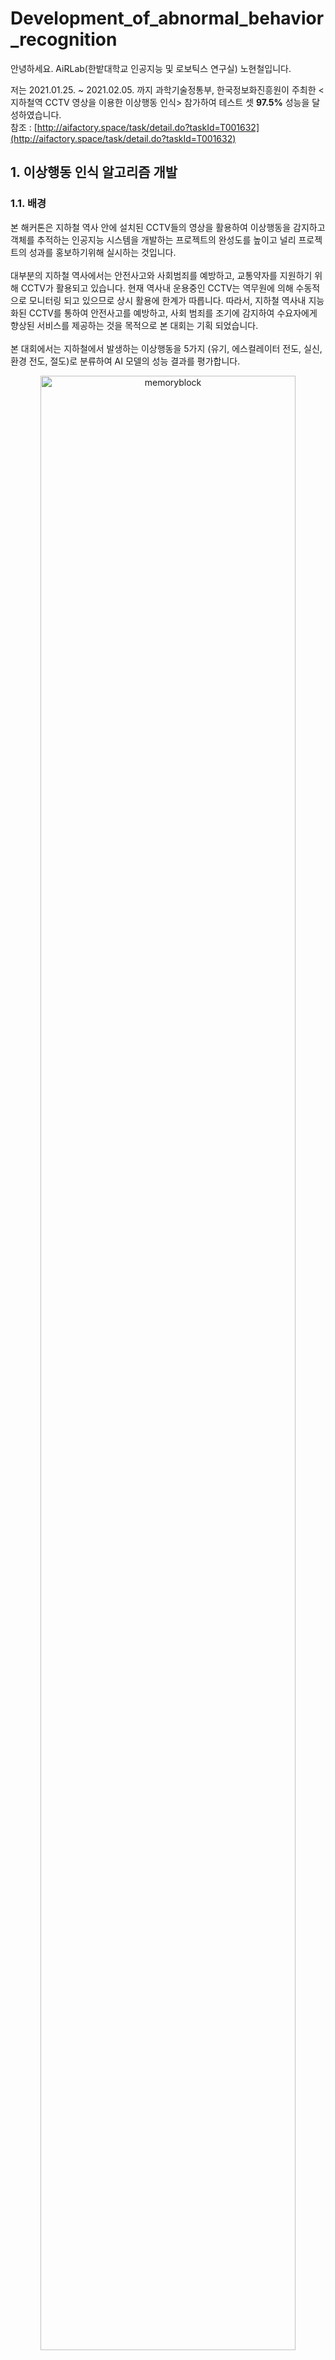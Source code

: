 # Development_of_abnormal_behavior_recognition

안녕하세요. AiRLab(한밭대학교 인공지능 및 로보틱스 연구실) 노현철입니다.<br>

저는 2021.01.25. ~ 2021.02.05. 까지 과학기술정통부, 한국정보화진흥원이 주최한 <지하철역 CCTV 영상을 이용한 이상행동 인식> 참가하여 테스트 셋 **97.5%** 성능을 달성하였습니다.<br>
참조 : [http://aifactory.space/task/detail.do?taskId=T001632](http://aifactory.space/task/detail.do?taskId=T001632)

## 1. 이상행동 인식 알고리즘 개발
### 1.1. 배경
 본 해커톤은 지하철 역사 안에 설치된 CCTV들의 영상을 활용하여 이상행동을 감지하고 객체를 추적하는 인공지능 시스템을 개발하는 프로젝트의 완성도를 높이고 널리 프로젝트의 성과를 홍보하기위해 실시하는 것입니다.<br>
 <br>
 대부분의 지하철 역사에서는 안전사고와 사회범죄를 예방하고, 교통약자를 지원하기 위해 CCTV가 활용되고 있습니다. 현재 역사내 운용중인 CCTV는 역무원에 의해 수동적으로 모니터링 되고 있으므로 상시 활용에 한계가 따릅니다. 따라서, 지하철 역사내 지능화된 CCTV를 통하여 안전사고를 예방하고, 사회 범죄를 조기에 감지하여 수요자에게 향상된 서비스를 제공하는 것을 목적으로 본 대회는 기획 되었습니다.<br>
 <br>
본 대회에서는 지하철에서 발생하는 이상행동을 5가지 (유기, 에스컬레이터 전도, 실신, 환경 전도, 절도)로 분류하여 AI 모델의 성능 결과를 평가합니다.<br>

<p align="center"><img src="https://user-images.githubusercontent.com/53032349/107145082-b64b8680-6982-11eb-8ee3-a71e026f92c3.PNG" width="90%" height="90%" title="70px" alt="memoryblock"></p>

## 2. 모델 개발 과정
 모델 개발 과정은 실험한 시간순으로 작성하였습니다.<br>
### 2.1. Baseline model
 먼저 주최 측에서 제공한 baseline 코드에는 3D-resnet(backbone)으로 구성되어있었고, 성능을 측정하고자 3D-resnet50, 3D-resnet101 둘 다 실험을 하였고 3D-resnet50이 **65%** 로 3D-resnet101보다 성능이 더 좋았습니다. 가벼운 테스크이다 보니 무거운 모델보다 가벼운 모델이 더 성능이 좋은 것 같습니다. lr, batch 등 hyperparameter은 실험할 때 loss, acc를 바탕으로 적용하였고 batch : 32, lr : 0.001로 픽스하였습니다.<br>
<br>
 이후, 기본 성능을 바탕으로 여러 가지 실험을 하였습니다. 첫 번째는 모델을 바꾸어 측정해보았습니다. baseline 코드에서 backbone을 R(2+1)D으로 변경하고 실험을 하였습니다. 이는 선배의 조언으로 바꾸었고, 간단한 테스크에서 R(2+1)D 좋을 수도 있다 하여 실험하였습니다. 결과는 **66 ~ 68%** 로 기본 baseline 코드보단 좋았습니다.<br>
<br>
### 2.2. 3D model
 다음은 backbone을 resnext로 변경하기 위해 노력하였습니다.<br>
(데이터로더 부분이 오류인줄알고 print 찍어보고, 이상한 오류 창을 몇 번이나 검색하였는데 알고 보니 preprocess_data 코드가 문제였음(리턴하는 부분이 빠져있어서 이미지? 데이터가 텐서나 노말라이즈 하지 못해 오류였음)
또한, 모델 fc부분에서 아웃풋 부분을 직접 모델 코드에서 변경하여 오류가 많았음(직접 건들지 말고 불러오는 코드로 건들자...))<br>
 따라서 주최 측의 baseline 코드 대신 [MARS](https://github.com/craston/MARS) 코드로 대체하였습니다.<br>
 그리고 요번 대회가 처음이라 pretrain model을 사용하면 안 된다고 알고 있었지만 사용해도 무관하다고하여 Kinetics pretrain model을 사용하였습니다. resnext50, 101 둘 다 실험하였고 resnext50이 **85%** 를 달성하였습니다. 50이 101보다 성능이 좋은 이유는 앞서 말한 이유와 마찬가지인 것 같습니다.<br>
<br>
 MARS의 resnext50에서 pretrain model을 사용하였고, 바로 전 실험은 마지막 layer와 마지막 fc만 fine tuning 하여 실험하였습니다. 하지만 예전에 transfer learning 논문을 읽었을 때는 전체를 fine tuning 하는 것이 더 좋은 결과를 얻은 기록이 있어 이번 실험에는 전 실험과 전부 동일하지만, 전체 fine tuning을 하는 실험을 하였습니다. 결과는 예상에 맞게 **87.5%** 성능이 더 좋았습니다.<br>
<br>
### 2.3. 2D model
 baseline 코드와 MARS 코드는 3D-model이다. 하지만 3D-model은 2D-model보다 무겁다. 또한, 간단한 테스크이니 2D를 사용해도 성능이 좋게 나올 것 같아 2D-model로 구현하였습니다. 2D-model는 3D-model 데이터로더와 다르기 때문에 수정하였고, 각 영상 프레임 중 랜덤하게 1장만 가져와 classification 하도록 만들었습니다. 모델은 resnet50을 사용하였고, imagenet pretrain을 사용하였습니다.<br>
결과는 최대 **91.3%** 를 달성하여 3D-model보다 훨씬 좋은 성능을 내었습니다. 이 전에 tiny imagenet challenge에서 과도한 transform보단 간단한 transform이 좋았기 때문에 RandomHorizontalFlip, RandomRotation만 사용하였습니다. 나중에 RandomRotation은 성능이 나오지 않아 제거하였습니다. 이유는 데이터 셋에서 사람이 넘어지는 경우의 라벨이 5개중 3개가 있고, RandomRotation이 넘어진 것을 모호하게 만드는 것 같았다.<br>

<p align="center"><img src="https://user-images.githubusercontent.com/53032349/107150249-43e99f00-69a0-11eb-90a8-0b0b21645ce0.PNG" width="80%" height="80%" title="70px" alt="memoryblock"></p>

<br>
 train, test dataset을 분석하였더니 마지막 프레임(대략 30%)정도는 관련이 없는 이미지라고 판단하여 마지막 프레임(30%)를 제외하고 나머지 70%만 사용하는 실험을 하였지만 성능은 같거나 오히려 더욱 떨어졌습니다. 이로 인해 모델이 카메라의 구도도 학습한다고 생각이 들었습니다.<br>
<br>
 위 실험과 동일한 세팅이지만 마지막 프레임(10%, 20%)을 제외하고 나머지 (90%, 80%) 만 사용하였지만, 결과는 이전과 동일하였습니다. 이후 SGD를 Adam으로 바꿔보는 등등 세세한 실험을 하였지만 성능은 같거나 떨어졌습니다.<br>
<br>
 3D-model에서는 이미지사이즈를 112로 고정시켜 2D-model에서도 112를 고정시켰지만 224, 448로 늘려감에 따라 실험하였고 **93%, 95.8%** 을 달성하였다. resnet50에서 다른 네트워크로 변경한 실험도 진행하였지만 성능이 비슷하거나 안 좋았다.<br>
<br>
 마지막으로 batch, lr, image size 등 hyperparameter를 적절히 조정하여 최고 성능인 **97.5%** 를 달성하였다.<br>
 <br>
 <p align="center"><img src="https://user-images.githubusercontent.com/53032349/107150378-dbe78880-69a0-11eb-93bc-3d98a22ecad3.PNG" width="70%" height="70%" title="70px" alt="memoryblock"></p>
 
 ## 성능 재현
 다음과 같은 프로세스를 통해 모델성능을 재현할 수 있습니다. 2D-model은 torchvision.models 를 사용하였기 때문에 따로 pretrained model이 필요없지만, 3D-model은 필요하기 때문에 성능 재현에 유의하십시오.<br>
 ```Shell
  python train2d.py --modality RGB --split 1 --only_RGB --n_classes 400 --n_finetune_classes 5 --batch_size 32 --log 1 --sample_duration 64 --model resnet --model_depth 50 --ft_begin_index 0  --result_path "results/" --n_workers 8 --n_epochs 100 --learning_rate 0.01
  
  or
  
  python train3d.py --modality RGB --split 1 --only_RGB --n_classes 400 --n_finetune_classes 5 --batch_size 32 --log 1 --sample_duration 64 --model resnext --model_depth 101 --ft_begin_index 0  --result_path "results/" --n_workers 8 --n_epochs 100 --learning_rate 0.01
 ```
